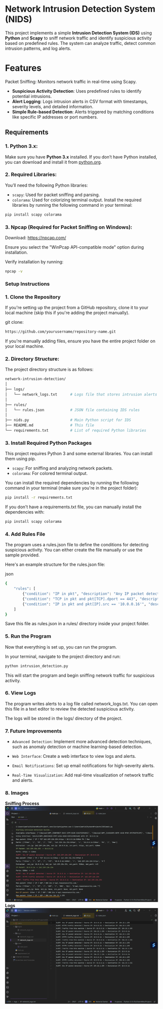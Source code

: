 
# Network Intrusion Detection System (NIDS)

This project implements a simple **Intrusion Detection System (IDS)** using **Python** and **Scapy** to sniff network traffic and identify suspicious activity based on predefined rules. The system can analyze traffic, detect common intrusion patterns, and log alerts.

# Features
Packet Sniffing: Monitors network traffic in real-time using Scapy.
- **Suspicious Activity Detection**: Uses predefined rules to identify potential intrusions.
- **Alert Logging**: Logs intrusion alerts in CSV format with timestamps, severity levels, and detailed information.
- **Simple Rule-based Detection**: Alerts triggered by matching conditions like specific IP addresses or port numbers.


## Requirements

### 1. **Python 3.x**:
Make sure you have **Python 3.x** installed. If you don’t have Python installed, you can download and install it from [python.org](https://www.python.org/downloads/).

### 2. **Required Libraries**:
You’ll need the following Python libraries:
- `scapy`: Used for packet sniffing and parsing.
- `colorama`: Used for colorizing terminal output.
Install the required libraries by running the following command in your terminal:

```bash
pip install scapy colorama
```
### 3. **Npcap (Required for Packet Sniffing on Windows)**:

Download: https://npcap.com/

Ensure you select the "WinPcap API-compatible mode" option during installation.

Verify installation by running:

```bash
npcap -v
```

### Setup Instructions
### 1. Clone the Repository
If you're setting up the project from a GitHub repository, clone it to your local machine (skip this if you're adding the project manually).


git clone:
```bash
https://github.com/yourusername/repository-name.git
```
If you're manually adding files, ensure you have the entire project folder on your local machine.

### 2. Directory Structure:

The project directory structure is as follows:

```bash
network-intrusion-detection/
│
├── logs/
│   └── network_logs.txt      # Logs file that stores intrusion alerts
│
├── rules/
│   └── rules.json            # JSON file containing IDS rules
│
├── nids.py                   # Main Python script for IDS
├── README.md                 # This file
└── requirements.txt          # List of required Python libraries
```

### 3. Install Required Python Packages
This project requires Python 3 and some external libraries. You can install them using pip.

- `scapy`: For sniffing and analyzing network packets.
- `colorama`: For colored terminal output.

You can install the required dependencies by running the following command in your terminal (make sure you're in the project folder):
```bash
pip install -r requirements.txt
```
If you don't have a requirements.txt file, you can manually install the dependencies with:
```bash
pip install scapy colorama
```
### 4. Add Rules File
The program uses a rules.json file to define the conditions for detecting suspicious activity. You can either create the file manually or use the sample provided.

Here's an example structure for the rules.json file:

json
```bash
{
    "rules": [
        {"condition": "IP in pkt", "description": "Any IP packet detected"},
        {"condition": "TCP in pkt and pkt[TCP].dport == 443", "description": "HTTPS traffic detected"},
        {"condition": "IP in pkt and pkt[IP].src == '10.0.0.16'", "description": "Traffic from this machine"}
    ]
}
```
Save this file as rules.json in a rules/ directory inside your project folder.

### 5. Run the Program
Now that everything is set up, you can run the program.

In your terminal, navigate to the project directory and run:
```bash
python intrusion_detection.py
```
This will start the program and begin sniffing network traffic for suspicious activity.

### 6. View Logs
The program writes alerts to a log file called network_logs.txt. You can open this file in a text editor to review the detected suspicious activity.

The logs will be stored in the logs/ directory of the project.

### 7. Future Improvements
- `Advanced Detection`: Implement more advanced detection techniques, such as anomaly detection or machine learning-based detection.

- `Web Interface`: Create a web interface to view logs and alerts.

- `Email Notifications`: Set up email notifications for high-severity alerts.

- `Real-Time Visualization`: Add real-time visualization of network traffic and alerts.

### 8. Images
**Sniffing Process**
![IDS Output](https://github.com/Matlaba-Machaka/IntrusionDetectionSystem/blob/f30cf1b69a8c685a4170bd4336f176d40c8c77d0/Sniffing.jpg)
**Logs**
![Logs](https://github.com/Matlaba-Machaka/IntrusionDetectionSystem/blob/ce157a46f4ad66edd3e22820284c9cd26086a63c/logsOutput.jpg)


